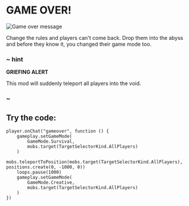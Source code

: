 # GAME OVER!

![Game over message](/static/mods/game-over.jpg)

Change the rules and players can't come back. Drop them into the abyss and before they know it, you changed their game mode too.

### ~ hint

**GRIEFING ALERT**

This mod will suddenly teleport all players into the void.

### ~

## Try the code:

```blocks
player.onChat("gameover", function () {
    gameplay.setGameMode(
        GameMode.Survival,
        mobs.target(TargetSelectorKind.AllPlayers)
    )
    mobs.teleportToPosition(mobs.target(TargetSelectorKind.AllPlayers), positions.create(0, -1000, 0))
    loops.pause(1000)
    gameplay.setGameMode(
        GameMode.Creative,
        mobs.target(TargetSelectorKind.AllPlayers)
    )
})
```